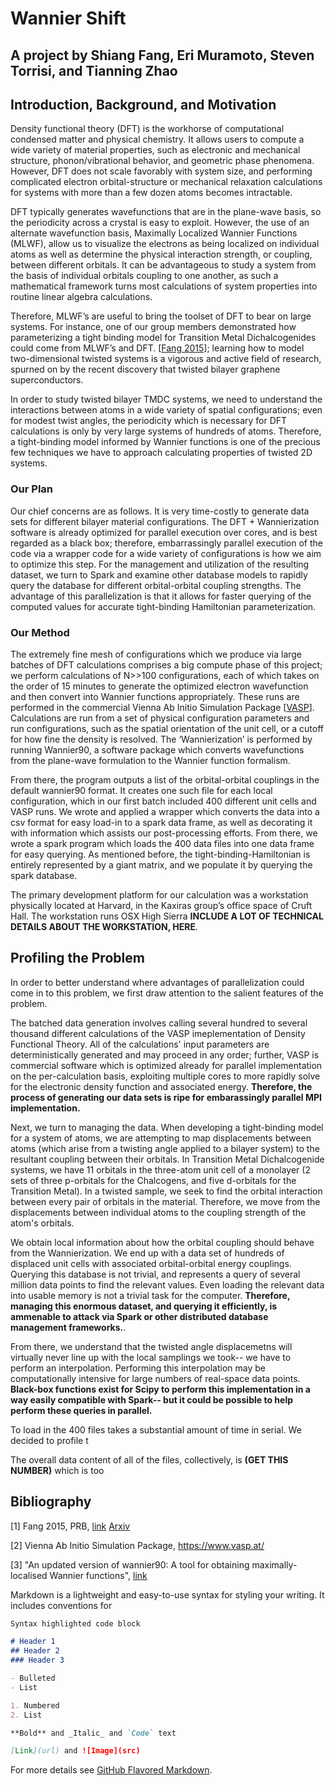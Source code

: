 # Wannier Shift
## A project by Shiang Fang, Eri Muramoto, Steven Torrisi, and Tianning Zhao

## Introduction, Background, and Motivation

Density functional theory (DFT) is the workhorse of computational condensed matter and physical chemistry. It allows users to compute a wide variety of material properties, such as electronic and mechanical structure, phonon/vibrational behavior, and geometric phase phenomena. However, DFT does not scale favorably with system size, and performing complicated electron orbital-structure or mechanical relaxation calculations for systems with more than a few dozen atoms becomes intractable. 



DFT typically generates wavefunctions that are in the plane-wave basis, so the periodicity across a crystal is easy to exploit. However, the use of an alternate wavefunction basis, Maximally Localized Wannier Functions (MLWF), allow us to visualize the electrons as being localized on individual atoms as well as determine the physical interaction strength, or coupling, between different orbitals. It can be advantageous to study a system from the basis of individual orbitals coupling to one another, as such a mathematical framework turns most calculations of system properties into routine linear algebra calculations.



Therefore, MLWF’s are useful to bring the toolset of DFT to bear on large systems. For instance, one of our group members demonstrated how parameterizing a tight binding model for Transition Metal Dichalcogenides could come from MLWF’s and DFT. \[[Fang 2015](https://jekyllrb.com/)\]; learning how to model two-dimensional twisted systems is a vigorous and active field of research, spurned on by the recent discovery that twisted bilayer graphene superconductors.



In order to study twisted bilayer TMDC systems, we need to understand the interactions between atoms in a wide variety of spatial configurations; even for modest twist angles, the periodicity which is necessary for DFT calculations is only by very large systems of hundreds of atoms. Therefore, a tight-binding model informed by Wannier functions is one of the precious few techniques we have to approach calculating properties of twisted 2D systems.





### Our Plan

Our chief concerns are as follows. It is very time-costly to generate data sets for different bilayer material configurations. The DFT + Wannierization software is already optimized for parallel execution over cores, and is best regarded as a black box; therefore, embarrassingly parallel execution of the code via a wrapper code for a wide variety of configurations is how we aim to optimize this step. For the management and utilization of the resulting dataset, we turn to Spark and examine other database models to rapidly query the database for different orbital-orbital coupling strengths. The advantage of this parallelization is that it allows for faster querying of the computed values for accurate tight-binding Hamiltonian parameterization.



### Our Method

The extremely fine mesh of configurations which we produce via large batches of DFT calculations comprises a big compute phase of this project; we perform calculations of N>>100 configurations, each of which takes on the order of 15 minutes to generate the optimized electron wavefunction and then convert into Wannier functions appropriately. These runs are performed in the commercial Vienna Ab Initio Simulation Package \[[VASP](https://www.vasp.at/)\]. Calculations are run from a set of physical configuration parameters and run configurations, such as the spatial orientation of the unit cell, or a cutoff for how fine the density is resolved. The ‘Wannierization’ is performed by running Wannier90, a software package which converts wavefunctions from the plane-wave formulation to the Wannier function formalism.  



From there, the program outputs a list of the orbital-orbital couplings in the default wannier90 format. It creates one such file for each local configuration, which in our first batch included 400 different unit cells and VASP runs. We wrote and applied a wrapper which converts the data into a csv format for easy load-in to a spark data frame, as well as decorating it with information which assists our post-processing efforts. From there, we wrote a spark program which loads the 400 data files into one data frame for easy querying. As mentioned before, the tight-binding-Hamiltonian is entirely represented by a giant matrix, and we populate it by querying the spark database.



The primary development platform for our calculation was a workstation physically located at Harvard, in the Kaxiras group’s office space of Cruft Hall. The workstation runs OSX High Sierra  **INCLUDE A LOT OF TECHNICAL DETAILS ABOUT THE WORKSTATION, HERE**. 

## Profiling the Problem

In order to better understand where advantages of parallelization could come in to this problem, we first draw attention to the salient features of the problem.

The batched data generation involves calling several hundred to several thousand different calculations of the VASP imeplementation of Density Functional Theory. All of the calculations' input parameters are deterministically generated and may proceed in any order; further, VASP is commercial software which is optimized already for parallel implementation on the per-calculation basis, exploiting multiple cores to more rapidly solve for the electronic density function and associated energy. **Therefore, the process of generating our data sets is ripe for embarassingly parallel MPI implementation.** 

Next, we turn to managing the data. When developing a tight-binding model for a system of atoms, we are attempting to map displacements between atoms (which arise from a twisting angle applied to a bilayer system) to the resultant coupling between their orbitals. In Transition Metal Dichalcogenide systems, we have 11 orbitals in the three-atom unit cell of a monolayer (2 sets of three p-orbitals for the Chalcogens, and five d-orbitals for the Transition Metal). In a twisted sample, we seek to find the orbital interaction between every pair of orbitals in the material. Therefore, we move from the displacements between individual atoms to the coupling strength of the atom's orbitals.

We obtain local information about how the orbital coupling should behave from the Wannierization. We end up with a data set of hundreds of displaced unit cells with associated orbital-orbital energy couplings. Querying this database is not trivial, and represents a query of several million data points to find the relevant values. Even loading the relevant data into usable memory is not a trivial task for the computer. **Therefore, managing this enormous dataset, and querying it efficiently, is ammenable to attack via Spark or other distributed database management frameworks.**. 

From there, we understand that the twisted angle displacemetns will virtually never line up with the local samplings we took-- we have to perform an interpolation. Performing this interpolation may be computationally intensive for large numbers of real-space data points. **Black-box functions exist for Scipy to perform this implementation in a way easily compatible with Spark-- but it could be possible to help perform these queries in parallel.**


To load in the 400 files takes a substantial amount of time in serial. We decided to profile t

The overall data content of all of the files, collectively, is **(GET THIS NUMBER)** which is too


## Bibliography

\[1\] Fang 2015, PRB, [link](http://www.google.com/url?q=http%3A%2F%2Fjournals.aps.org%2Fprb%2Fabstract%2F10.1103%2FPhysRevB.92.205108&sa=D&sntz=1&usg=AFQjCNEPWOnbGlS1q9C2e6Y8fl36wxQzaA) [Arxiv](https://arxiv.org/abs/1506.08860)

\[2\] Vienna Ab Initio Simulation Package, https://www.vasp.at/

\[3\] "An updated version of wannier90: A tool for obtaining maximally-localised Wannier functions", [link](https://www.sciencedirect.com/science/article/pii/S001046551400157X?via%3Dihub)




















Markdown is a lightweight and easy-to-use syntax for styling your writing. It includes conventions for

```markdown
Syntax highlighted code block

# Header 1
## Header 2
### Header 3

- Bulleted
- List

1. Numbered
2. List

**Bold** and _Italic_ and `Code` text

[Link](url) and ![Image](src)
```

For more details see [GitHub Flavored Markdown](https://guides.github.com/features/mastering-markdown/).
